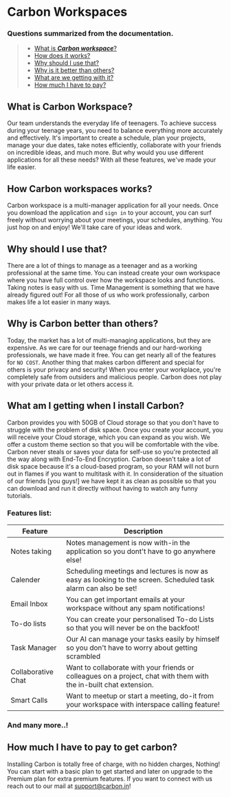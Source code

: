 # Carbon Workspaces

### Questions summarized from the documentation.
> - [What is ***Carbon workspace***?](https://github.com/Shreyash-Mahajan-001/CarbonWorkspaces-docs/edit/main/README.md#what-is-carbon-workspace) 
> - [How does it works?](https://github.com/Shreyash-Mahajan-001/CarbonWorkspaces-docs/edit/main/README.md#how-carbon-workspaces-works)
> - [Why should I use that?](https://github.com/Shreyash-Mahajan-001/CarbonWorkspaces-docs/edit/main/README.md#why-should-i-use-that)
> - [Why is it better than others?](https://github.com/Shreyash-Mahajan-001/CarbonWorkspaces-docs/edit/main/README.md#why-is-carbon-better-than-others)
> - [What are we getting with it?](https://github.com/Shreyash-Mahajan-001/CarbonWorkspaces-docs/edit/main/README.md#what-am-i-getting-when-i-install-carbon)
> - [How much I have to pay?](https://github.com/Shreyash-Mahajan-001/CarbonWorkspaces-docs/edit/main/README.md#how-much-i-have-to-pay-to-get-carbon)

## What is __Carbon Workspace__?
Our team understands the everyday life of teenagers. To achieve success during your teenage years, you need to balance everything more accurately and effectively.
It's important to create a schedule, plan your projects, manage your due dates, take notes efficiently, collaborate with your friends on incredible ideas, and much more.
But why would you use different applications for all these needs? With all these features, we've made your life easier.

## How Carbon workspaces works?
Carbon workspace is a multi-manager application for all your needs. Once you download the application and `sign in` to your account, you can surf freely without worrying about your meetings, your schedules, anything. You just hop on and enjoy! We'll take care of your ideas and work.

## Why should I use that?
There are a lot of things to manage as a teenager and as a working professional at the same time. You can instead create your own workspace where you have full control over how the workspace looks and functions.
Taking notes is easy with us. Time Management is something that we have already figured out!
For all those of us who work professionally, carbon makes life a lot easier in many ways.

## Why is Carbon better than others?
Today, the market has a lot of multi-managing applications, but they are expensive. As we care for our teenage friends and our hard-working professionals, we have made it free. You can get nearly all of the features for `NO COST`. Another thing that makes carbon different and special for others is your privacy and security! When you enter your workplace, you're completely safe from outsiders and malicious people. Carbon does not play with your private data or let others access it.

## What am I getting when I install Carbon?
Carbon provides you with 50GB of Cloud storage so that you don't have to struggle with the problem of disk space. Once you create your account, you will receive your Cloud storage, which you can expand as you wish. We offer a custom theme section so that you will be comfortable with the vibe. Carbon never steals or saves your data for self-use so you're protected all the way along with End-To-End Encryption. Carbon doesn't take a lot of disk space because it's a cloud-based program, so your RAM will not burn out in flames if you want to multitask with it. In consideration of the situation of our friends [you guys!] we have kept it as clean as possible so that you can download and run it directly without having to watch any funny tutorials.
### Features list:
| Feature | Description |
| --- | --- |
| Notes taking | Notes management is now with-in the application so you dont't have to go anywhere else! |
| Calender | Scheduling meetings and lectures is now as easy as looking to the screen. Scheduled task alarm can also be set! |
| Email Inbox | You can get important emails at your workspace without any spam notifications! |
| To-do lists | You can create your personalised To-do Lists so that you will never be on the backfoot! |
| Task Manager | Our AI can manage your tasks easily by himself so you don't have to worry about getting scrambled |
| Collaborative Chat | Want to collaborate with your friends or colleagues on a project, chat with them with the in-built chat extension. |
| Smart Calls | Want to meetup or start a meeting, do-it from your workspace with interspace calling feature! |
### And many more..!

## How much I have to pay to get carbon?
Installing Carbon is totally free of charge, with no hidden charges, Nothing! You can start with a basic plan to get started and later on upgrade to the Premium plan for extra premium features. If you want to connect with us reach out to our mail at [support@carbon.in](https://mail.google.com/mail/u/0/#inbox?compose=GTvVlcRzDshJJXMGbGVZhjcTSMCRctKpSMdKhJXQmcCRcqHMMjgxHMVmDkrrggrmKMdpHnsjJWMph)!
